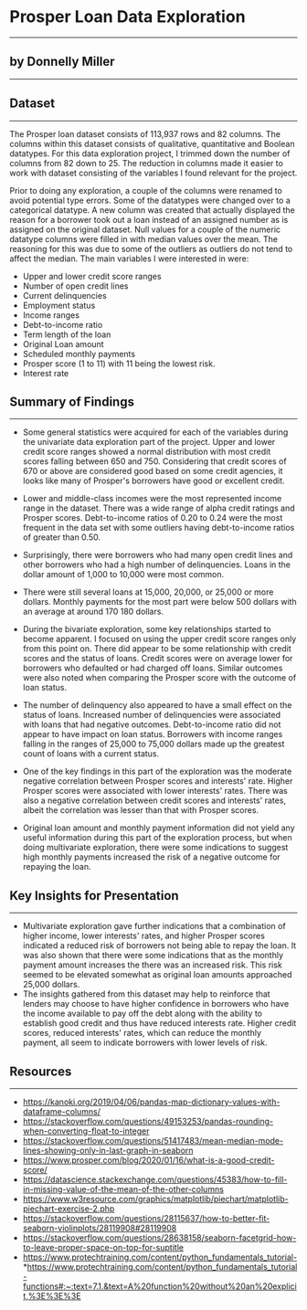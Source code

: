 # Prosper Loan Data Exploration
------------------------------------------------------
## by Donnelly Miller
------------------------------------------------------

## Dataset
------------------------------------------------------
The Prosper loan dataset consists of 113,937 rows and 82 columns. The columns within this dataset consists of qualitative, quantitative and Boolean datatypes. For this data exploration project, I trimmed down the number of columns from 82 down to 25. The reduction in columns made it easier to work with dataset consisting of the variables I found relevant for the project. 

 Prior to doing any exploration, a couple of the columns were renamed to avoid potential type errors. Some of the datatypes were changed over to a categorical datatype. A new column was created that actually displayed the reason for a borrower took out a loan instead of an assigned number as is assigned on the original dataset. Null values for a couple of the numeric datatype columns were filled in with median values over the mean. The reasoning for this was due to some of the outliers as outliers do not tend to affect the median.
The main variables I were interested in were:
 * Upper and lower credit score ranges
 * Number of open credit lines
 * Current delinquencies
 * Employment status
 * Income ranges
 * Debt-to-income ratio
 * Term length of the loan
 * Original Loan amount
 * Scheduled monthly payments
 * Prosper score (1 to 11) with 11 being the lowest risk.
 * Interest rate


## Summary of Findings
-----------------------------------------------------------------------------------------


* Some general statistics were acquired for each of the variables during the univariate data exploration part of the project. Upper and lower credit score ranges showed a normal distribution with most credit scores falling between 650 and 750. Considering that credit scores of 670 or above are considered good based on some credit agencies, it looks like many of Prosper's borrowers have good or excellent credit. 
* Lower and middle-class incomes were the most represented income range in the dataset. There was a wide range of alpha credit ratings and Prosper scores. Debt-to-income ratios of 0.20 to 0.24 were the most frequent in the data set with some outliers having debt-to-income ratios of greater than 0.50. 
  
* Surprisingly, there were borrowers who had many open credit lines and other borrowers who had a high number of delinquencies. Loans in the dollar amount of 1,000 to 10,000 were most common. 
  
* There were still several loans at 15,000, 20,000, or 25,000 or more dollars. Monthly payments for the most part were below 500 dollars with an average at around 170 180 dollars.   
  
* During the bivariate exploration, some key relationships started to become apparent. I focused on using the upper credit score ranges only from this point on. There did appear to be some relationship with credit scores and the status of loans. Credit scores were on average lower for borrowers who defaulted or had charged off loans. Similar outcomes were also noted when comparing the Prosper score with the outcome of loan status. 

* The number of delinquency also appeared to have a small effect on the status of loans. Increased number of delinquencies were associated with loans that had negative outcomes. Debt-to-income ratio did not appear to have impact on loan status. Borrowers with income ranges falling in the ranges of 25,000 to 75,000 dollars made up the greatest count of loans with a current status. 
* One of the key findings in this part of the exploration was the moderate negative correlation between Prosper scores and interests' rate. Higher Prosper scores were associated with lower interests' rates. There was also a negative correlation between credit scores and interests' rates, albeit the correlation was lesser than that with Prosper scores. 
* Original loan amount and monthly payment information did not yield any useful information during this part of the exploration process, but when doing multivariate exploration, there were some indications to suggest high monthly payments increased the risk of a negative outcome for repaying the loan.    


## Key Insights for Presentation
-----------------------------------------------------------------------------------------------------------
* Multivariate exploration gave further indications that a combination of higher income, lower interests' rates, and higher Prosper scores indicated a reduced risk of borrowers not being able to repay the loan. It was also shown that there were some indications that as the monthly payment amount increases the there was an increased risk. This risk seemed to be elevated somewhat as original loan amounts approached 25,000 dollars. 
* The insights gathered from this dataset may help to reinforce that lenders may choose to have higher confidence in borrowers who have the income available to pay off the debt along with the ability to establish good credit and thus have reduced interests rate. Higher credit scores, reduced interests' rates, which can reduce the monthly payment, all seem to indicate borrowers with lower levels of risk. 

## Resources
----------------------------------------------------------------------------------------------------------------------------------------
* https://kanoki.org/2019/04/06/pandas-map-dictionary-values-with-dataframe-columns/
* https://stackoverflow.com/questions/49153253/pandas-rounding-when-converting-float-to-integer
* https://stackoverflow.com/questions/51417483/mean-median-mode-lines-showing-only-in-last-graph-in-seaborn
* https://www.prosper.com/blog/2020/01/16/what-is-a-good-credit-score/
* https://datascience.stackexchange.com/questions/45383/how-to-fill-in-missing-value-of-the-mean-of-the-other-columns
* https://www.w3resource.com/graphics/matplotlib/piechart/matplotlib-piechart-exercise-2.php
* https://stackoverflow.com/questions/28115637/how-to-better-fit-seaborn-violinplots/28119908#28119908
* https://stackoverflow.com/questions/28638158/seaborn-facetgrid-how-to-leave-proper-space-on-top-for-suptitle
* https://www.protechtraining.com/content/python_fundamentals_tutorial-
*https://www.protechtraining.com/content/python_fundamentals_tutorial-functions#:~:text=7.1.&text=A%20function%20without%20an%20explicit,%3E%3E%3E
     
 
